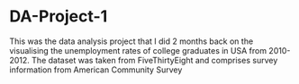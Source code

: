 # DA-Project-1
This was the data analysis project that I did 2 months back on the visualising the unemployment rates of college graduates in USA from 2010-2012. The dataset was taken from FiveThirtyEight and comprises survey information from American Community Survey
